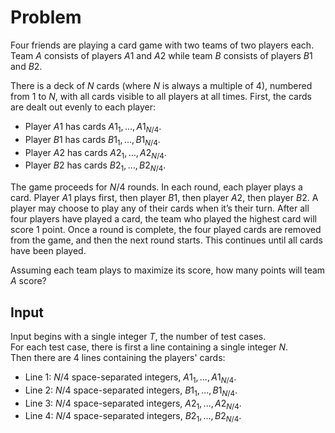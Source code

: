 # Problem

Four friends are playing a card game with two teams of two players each. Team $A$ consists of players $A1$ and $A2$ while team $B$ consists of players $B1$ and $B2$.

There is a deck of $N$ cards (where $N$ is always a multiple of $4$), numbered from $1$ to $N$, with all cards visible to all players at all times. First, the cards are dealt out evenly to each player:

- Player $A1$ has cards $A1_1​, \dots, A1_{N/4}$​.
- Player $B1$ has cards $B1_1​, \dots, B1_{N/4}$​.
- Player $A2$ has cards $A2_1​, \dots, A2_{N/4}$​.
- Player $B2$ has cards $B2_1​, \dots, B2_{N/4}$​.

The game proceeds for $N/4$ rounds. In each round, each player plays a card. Player $A1$ plays first, then player $B1$, then player $A2$, then player $B2$. A player may choose to play any of their cards when it’s their turn. After all four players have played a card, the team who played the highest card will score $1$ point. Once a round is complete, the four played cards are removed from the game, and then the next round starts. This continues until all cards have been played.

Assuming each team plays to maximize its score, how many points will team $A$ score?

## Input

Input begins with a single integer $T$, the number of test cases.  
For each test case, there is first a line containing a single integer $N$.  
Then there are $4$ lines containing the players' cards:

- Line 1: $N/4$ space-separated integers, $A1_1,...,A1_{N/4}$​.
- Line 2: $N/4$ space-separated integers, $B1_1,...,B1_{N/4}$​.
- Line 3: $N/4$ space-separated integers, $A2_1,...,A2_{N/4}$​.
- Line 4: $N/4$ space-separated integers, $B2_1,...,B2_{N/4}$​.
